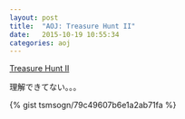 ```yaml
---
layout: post
title:  "AOJ: Treasure Hunt II"
date:   2015-10-19 10:55:34
categories: aoj
---
```

[Treasure Hunt II](http://judge.u-aizu.ac.jp/onlinejudge/description.jsp?id=0076)

理解できてない。。。

{% gist tsmsogn/79c49607b6e1a2ab71fa %}
